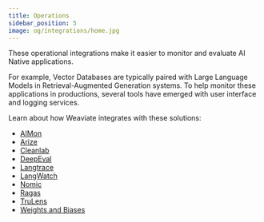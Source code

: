 ```yaml
---
title: Operations
sidebar_position: 5
image: og/integrations/home.jpg
---
```


These operational integrations make it easier to monitor and evaluate AI Native applications. 

For example, Vector Databases are typically paired with Large Language Models in Retrieval-Augmented Generation systems. To help monitor these applications in productions, several tools have emerged with user interface and logging services.

Learn about how Weaviate integrates with these solutions:
* [AIMon](/developers/integrations/operations/aimon/)
* [Arize](/developers/integrations/operations/arize/)
* [Cleanlab](/developers/integrations/operations/cleanlab/)
* [DeepEval](/developers/integrations/operations/deepeval/)
* [Langtrace](/developers/integrations/operations/langtrace/)
* [LangWatch](/developers/integrations/operations/langwatch)
* [Nomic](/developers/integrations/operations/nomic/)
* [Ragas](/developers/integrations/operations/ragas/)
* [TruLens](/developers/integrations/operations/trulens/)
* [Weights and Biases](/developers/integrations/operations/wandb/)
